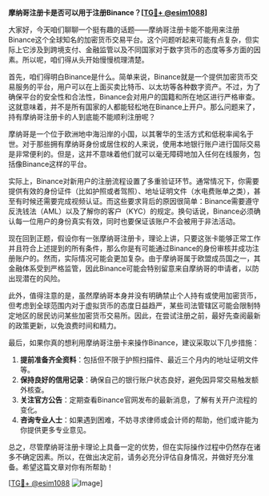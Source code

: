 **摩纳哥注册卡是否可以用于注册Binance？[[TG💪+ @esim1088](https://t.me/s/esim1088)]**

大家好，今天咱们聊聊一个挺有趣的话题——摩纳哥注册卡能不能用来注册Binance这个全球知名的加密货币交易平台。这个问题听起来可能有点复杂，但实际上它涉及到跨境支付、金融监管以及不同国家对于数字货币的态度等多方面的因素。所以呢，咱们得从头开始慢慢梳理清楚。

首先，咱们得明白Binance是什么。简单来说，Binance就是一个提供加密货币交易服务的平台，用户可以在上面买卖比特币、以太坊等各种数字资产。不过，为了确保平台的安全性和合法性，Binance会对用户的国籍和所在地区进行严格审查。这就意味着，并不是所有国家的人都能轻松地在Binance上开户。那么问题来了，持有摩纳哥注册卡的人到底能不能顺利注册呢？

摩纳哥是一个位于欧洲地中海沿岸的小国，以其奢华的生活方式和低税率闻名于世。对于那些拥有摩纳哥身份或居住权的人来说，使用本地银行账户进行国际交易是非常便利的。但是，这并不意味着他们就可以毫无障碍地加入任何在线服务，包括像Binance这样的平台。

实际上，Binance对新用户的注册流程设置了多重验证环节。通常情况下，你需要提供有效的身份证件（比如护照或者驾照）、地址证明文件（水电费账单之类），甚至有时候还需要完成视频认证。而这些要求背后的原因很简单：Binance需要遵守反洗钱法（AML）以及了解你的客户（KYC）的规定。换句话说，Binance必须确认每一位用户的身份真实有效，同时也要保证该账户不会被用于非法活动。

现在回到正题，假设你有一张摩纳哥注册卡，理论上讲，只要这张卡能够正常工作并且符合上述提到的所有条件，那么你是有可能通过Binance的身份审核并成功注册账户的。然而，实际情况可能会更加复杂。由于摩纳哥属于欧盟成员国之一，其金融体系受到严格监管，因此Binance可能会特别留意来自摩纳哥的申请者，以防出现潜在的风险。

此外，值得注意的是，虽然摩纳哥本身并没有明确禁止个人持有或使用加密货币，但考虑到全球范围内对于虚拟货币的态度日益趋严，某些司法管辖区可能会限制特定地区的居民访问某些加密货币交易所。因此，在尝试注册之前，最好先查阅最新的政策更新，以免浪费时间和精力。

最后，如果你真的想利用摩纳哥注册卡来操作Binance，建议采取以下几步措施：

1. **提前准备齐全资料**：包括但不限于护照扫描件、最近三个月内的地址证明文件等。
2. **保持良好的信用记录**：确保自己的银行账户状态良好，避免因异常交易触发额外核查。
3. **关注官方公告**：定期查看Binance官网发布的最新消息，了解有关开户流程的变化。
4. **咨询专业人士**：如果遇到困难，不妨寻求律师或会计师的帮助，他们或许能为你提供更多专业意见。

总之，尽管摩纳哥注册卡理论上具备一定的优势，但在实际操作过程中仍然存在诸多不确定因素。所以，在做出决定前，请务必充分评估自身情况，并做好充分准备。希望这篇文章对你有所帮助！

[[TG💪+ @esim1088](https://t.me/s/esim1088) ![Image](https://i.postimg.cc/4NQfJmqS/Snipaste-2025-05-13-00-14-12.png)]